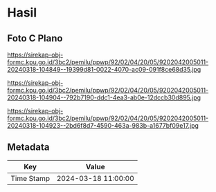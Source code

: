 # Hasil

## Foto C Plano

https://sirekap-obj-formc.kpu.go.id/3bc2/pemilu/ppwp/92/02/04/20/05/9202042005011-20240318-104849--19399d81-0022-4070-ac09-091f8ce68d35.jpg

https://sirekap-obj-formc.kpu.go.id/3bc2/pemilu/ppwp/92/02/04/20/05/9202042005011-20240318-104904--792b7190-ddc1-4ea3-ab0e-12dccb30d895.jpg

https://sirekap-obj-formc.kpu.go.id/3bc2/pemilu/ppwp/92/02/04/20/05/9202042005011-20240318-104923--2bd6f8d7-4590-463a-983b-a1677bf09e17.jpg


## Metadata

| Key        | Value               |
| ---------- | ------------------- |
| Time Stamp | 2024-03-18 11:00:00 |



